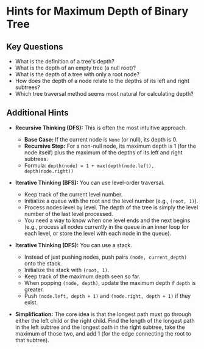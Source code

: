 # Hints for Maximum Depth of Binary Tree

## Key Questions

*   What is the definition of a tree's depth?
*   What is the depth of an empty tree (a null root)?
*   What is the depth of a tree with only a root node?
*   How does the depth of a node relate to the depths of its left and right subtrees?
*   Which tree traversal method seems most natural for calculating depth?

## Additional Hints

*   **Recursive Thinking (DFS):** This is often the most intuitive approach.
    *   **Base Case:** If the current node is `None` (or null), its depth is 0.
    *   **Recursive Step:** For a non-null node, its maximum depth is 1 (for the node itself) plus the maximum of the depths of its left and right subtrees.
    *   Formula: `depth(node) = 1 + max(depth(node.left), depth(node.right))`

*   **Iterative Thinking (BFS):** You can use level-order traversal.
    *   Keep track of the current level number.
    *   Initialize a queue with the root and the level number (e.g., `(root, 1)`).
    *   Process nodes level by level. The depth of the tree is simply the level number of the last level processed.
    *   You need a way to know when one level ends and the next begins (e.g., process all nodes currently in the queue in an inner loop for each level, or store the level with each node in the queue).

*   **Iterative Thinking (DFS):** You can use a stack.
    *   Instead of just pushing nodes, push pairs `(node, current_depth)` onto the stack.
    *   Initialize the stack with `(root, 1)`.
    *   Keep track of the maximum depth seen so far.
    *   When popping `(node, depth)`, update the maximum depth if `depth` is greater.
    *   Push `(node.left, depth + 1)` and `(node.right, depth + 1)` if they exist.

*   **Simplification:** The core idea is that the longest path must go through either the left child or the right child. Find the length of the longest path in the left subtree and the longest path in the right subtree, take the maximum of those two, and add 1 (for the edge connecting the root to that subtree).

